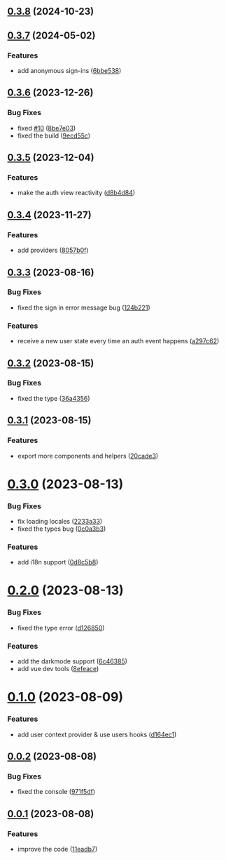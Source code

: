 ## [0.3.8](https://github.com/supa-kit/auth-ui-vue/compare/v0.3.7...v0.3.8) (2024-10-23)



## [0.3.7](https://github.com/supa-kit/auth-ui-vue/compare/v0.3.6...v0.3.7) (2024-05-02)


### Features

* add anonymous sign-ins ([6bbe538](https://github.com/supa-kit/auth-ui-vue/commit/6bbe538012761072e02733e9e192b1cb0b330e38))



## [0.3.6](https://github.com/supa-kit/auth-ui-vue/compare/v0.3.5...v0.3.6) (2023-12-26)


### Bug Fixes

* fixed [#10](https://github.com/supa-kit/auth-ui-vue/issues/10) ([8be7e03](https://github.com/supa-kit/auth-ui-vue/commit/8be7e03f0f68414fc4ed3df6d6a1e0ce12f4f0b3))
* fixed the build ([9ecd55c](https://github.com/supa-kit/auth-ui-vue/commit/9ecd55caf04e86870ba47596ba020b56bc67c7ec))



## [0.3.5](https://github.com/supa-kit/auth-ui-vue/compare/v0.3.4...v0.3.5) (2023-12-04)


### Features

* make the auth view reactivity ([d8b4d84](https://github.com/supa-kit/auth-ui-vue/commit/d8b4d8476a0e34db00546e3ddd2f38469b1ba367))



## [0.3.4](https://github.com/supa-kit/auth-ui-vue/compare/v0.3.3...v0.3.4) (2023-11-27)


### Features

* add providers ([8057b0f](https://github.com/supa-kit/auth-ui-vue/commit/8057b0ffaff3c9aafa7a38dedd289a50aeb94ced))



## [0.3.3](https://github.com/supa-kit/auth-ui-vue/compare/v0.3.2...v0.3.3) (2023-08-16)


### Bug Fixes

* fixed the sign in error message bug ([124b221](https://github.com/supa-kit/auth-ui-vue/commit/124b221ea9a1bd7e693c275b38349da7d1b87ceb))


### Features

* receive a new user state every time an auth event happens ([a297c62](https://github.com/supa-kit/auth-ui-vue/commit/a297c620f4120ae99052212178cda6e9cc8098d7))



## [0.3.2](https://github.com/supa-kit/auth-ui-vue/compare/v0.3.1...v0.3.2) (2023-08-15)


### Bug Fixes

* fixed the type ([36a4356](https://github.com/supa-kit/auth-ui-vue/commit/36a43562f52a41578c6883fc73fd63fd446fb27f))



## [0.3.1](https://github.com/supa-kit/auth-ui-vue/compare/v0.3.0...v0.3.1) (2023-08-15)


### Features

* export more components and helpers ([20cade3](https://github.com/supa-kit/auth-ui-vue/commit/20cade3c101bb62ceafa1c8c2442188d3d374e02))



# [0.3.0](https://github.com/supa-kit/auth-ui-vue/compare/v0.2.0...v0.3.0) (2023-08-13)


### Bug Fixes

* fix loading locales ([2233a33](https://github.com/supa-kit/auth-ui-vue/commit/2233a336bb9ba9cb9cf8cb318c9c9b127941ee38))
* fixed the types bug ([0c0a3b3](https://github.com/supa-kit/auth-ui-vue/commit/0c0a3b368f571a6e99ad007c8ae08c23c5fd1132))


### Features

* add i18n support ([0d8c5b8](https://github.com/supa-kit/auth-ui-vue/commit/0d8c5b8587743e9855d5e45dc4939305352a5def))



# [0.2.0](https://github.com/supa-kit/auth-ui-vue/compare/v0.1.0...v0.2.0) (2023-08-13)


### Bug Fixes

* fixed the type error ([d126850](https://github.com/supa-kit/auth-ui-vue/commit/d12685060f3d52b727be482b13284d8e1b6eb659))


### Features

* add the darkmode support ([6c46385](https://github.com/supa-kit/auth-ui-vue/commit/6c46385d5e2a5fb9b2274e4b6b7f1692e30dfefd))
* add vue dev tools ([8efeace](https://github.com/supa-kit/auth-ui-vue/commit/8efeace23d3f6e20401e1149e88d494b1c2813f6))



# [0.1.0](https://github.com/supa-kit/auth-ui-vue/compare/v0.0.2...v0.1.0) (2023-08-09)


### Features

* add user context provider & use users hooks ([d164ec1](https://github.com/supa-kit/auth-ui-vue/commit/d164ec12385d5085012a82ea4facd5fd97e4f689))



## [0.0.2](https://github.com/supa-kit/auth-ui-vue/compare/v0.0.1...v0.0.2) (2023-08-08)


### Bug Fixes

* fixed the console ([971f5df](https://github.com/supa-kit/auth-ui-vue/commit/971f5df946e5d7ddd62d63eba9a1e2c497a59db8))



## [0.0.1](https://github.com/supa-kit/auth-ui-vue/compare/11eadb71b9eb2256a5cec7c215746536ee1a0f71...v0.0.1) (2023-08-08)


### Features

* improve the code ([11eadb7](https://github.com/supa-kit/auth-ui-vue/commit/11eadb71b9eb2256a5cec7c215746536ee1a0f71))



